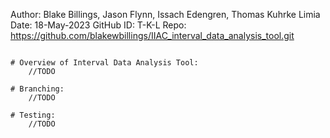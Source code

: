 Author:     Blake Billings, Jason Flynn, Issach Edengren, Thomas Kuhrke Limia
Date:       18-May-2023
GitHub ID:  T-K-L
Repo:       https://github.com/blakewbillings/IIAC_interval_data_analysis_tool.git
```

# Overview of Interval Data Analysis Tool:
    //TODO

# Branching:
    //TODO

# Testing:
    //TODO
